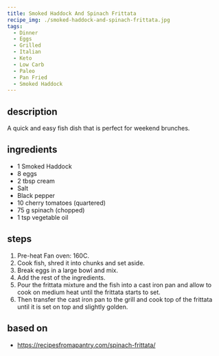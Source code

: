 ```yaml
---
title: Smoked Haddock And Spinach Frittata
recipe_img: ./smoked-haddock-and-spinach-frittata.jpg
tags:
  - Dinner
  - Eggs
  - Grilled
  - Italian
  - Keto
  - Low Carb
  - Paleo
  - Pan Fried
  - Smoked Haddock
---
```


## description

A quick and easy fish dish that is perfect for weekend brunches.

## ingredients

- 1 Smoked Haddock
- 8 eggs
- 2 tbsp cream
- Salt
- Black pepper
- 10 cherry tomatoes (quartered)
- 75 g spinach (chopped)
- 1 tsp vegetable oil

## steps

1. Pre-heat Fan oven: 160C.
2. Cook fish, shred it into chunks and set aside.
3. Break eggs in a large bowl and mix.
4. Add the rest of the ingredients.
5. Pour the frittata mixture and the fish into a cast iron pan and allow to cook on medium heat until the frittata starts to set.
6. Then transfer the cast iron pan to the grill and cook top of the frittata until it is set on top and slightly golden.

## based on

- https://recipesfromapantry.com/spinach-frittata/
